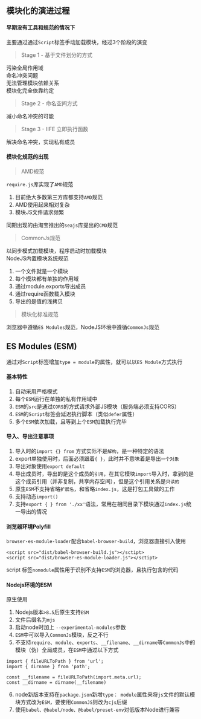 ## 模块化的演进过程 

<h4>早期没有工具和规范的情况下</h4>

主要通过通过`Script`标签手动加载模块，经过3个阶段的演变

> Stage 1 - 基于文件划分的方式

污染全局作用域  
命名冲突问题  
无法管理模块依赖关系  
模块化完全依靠约定  

> Stage 2 - 命名空间方式  

减小命名冲突的可能  

> Stage 3 - IIFE 立即执行函数 

解决命名冲突，实现私有成员  

<h4>模块化规范的出现</h4>

> AMD规范 

`require.js`库实现了`AMD`规范

1. 目前绝大多数第三方库都支持`AMD`规范
2. AMD使用起来相对复杂
3. 模块JS文件请求频繁

同期出现的由淘宝推出的`seajs`库提出的`CMD`规范

> CommonJs规范  

以同步模式加载模块，程序启动时加载模块  
NodeJS内置模块系统规范

1. 一个文件就是一个模块
2. 每个模块都有单独的作用域
3. 通过module.exports导出成员
4. 通过require函数载入模块
5. 导出的是值的浅拷贝

> 模块化标准规范  

浏览器中遵循`ES Modules`规范，NodeJS环境中遵循`CommonJs`规范  

## ES Modules (ESM)

通过对`Script`标签增加`type = module`的属性，就可以以`ES Module`方式执行

<h4>基本特性</h4>

1. 自动采用严格模式
2. 每个`ESM`运行在单独的私有作用域中
3. `ESM`的`src`是通过`CORS`的方式请求外部JS模块（服务端必须支持CORS）
4. `ESM`的`Script`标签会延迟执行脚本（类似`defer`属性）
5. 多个`ESM`依次加载，且等到上个`ESM`加载执行完毕  

<h4>导入、导出注意事项</h4>

1. 导入时的`import {} from` 方式实际不是`解构`，是一种特定的语法
2. export单独使用时，后面必须跟着`{ }`，此时并不意味着是导出`一个对象`  
3. 导出对象使用`export default`  
4. 导出成员时，导出的是这个成员的`引用`，在其它模块`import`导入时，拿到的是这个成员引用（并非复制，共享内存空间），但是这个引用关系是`只读的`
5. 原生`ESM`不支持省略`扩展名`，和省略`index.js`，这是打包工具做的工作    
6. 支持动态`import()`  
7. 支持`export { } from './xx'`语法，常用在相同目录下模块通过`index.js`统一导出的情况

<h4>浏览器环境Polyfill</h4>

`browser-es-module-loader`配合`babel-browser-build`，浏览器直接引入使用 

```
<script src="dist/babel-browser-build.js"></sctipt>	
<script src="dist/browser-es-module-loader.js"></sctipt>	
```

script 标签`nomodule`属性用于识别不支持`ESM`的浏览器，且执行包含的代码

<h4>Nodejs环境的ESM</h4>

原生使用

1. Nodejs版本`>8.5`后原生支持`ESM`   
2. 文件后缀名为`mjs`  
3. 启动node时加上 `--experimental-modules`参数
4. `ESM`中可以导入`CommonJs`模块，反之不行
5. 不支持`require`、`module`、`exports`、`__filename`、`__dirname`等`CommonJs`中的模块（伪）全局成员，在`ESM`中通过以下方式

```
import { fileURLToPath } from 'url';
import { dirname } from 'path';

const __filename = fileURLToPath(import.meta.url);
const __dirname = dirname(__filename)
```

6. node新版本支持在`package.json`新增`type： module`属性来将`js`文件的默认模块方式改为`ESM`，要使用`CommonJS`则改为`cjs`后缀
7. 使用`babel、@babel/node、@babel/preset-env`对低版本Node进行兼容